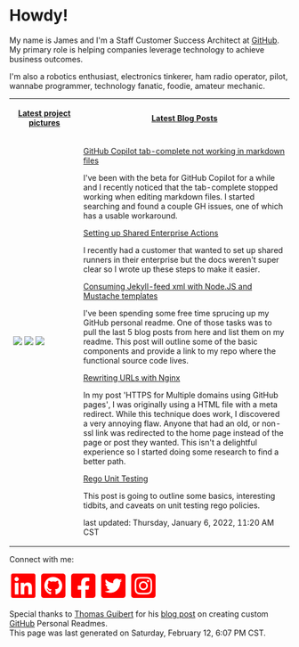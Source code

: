 # Howdy!

<p>My name is James and I'm a Staff Customer Success Architect at <a href="https://github.com">GitHub</a>. My primary role is helping companies leverage technology to achieve business outcomes.</p>
<p>I'm also a robotics enthusiast, electronics tinkerer, ham radio operator, pilot, wannabe programmer, technology fanatic, foodie, amateur mechanic.</p>

<table>
    <tr>
        <th width="25%">
            <p><a href="https://www.instagram.com/jamesmassardo/">Latest project pictures</a></p>
        </th>
        <th>
            <p><a href="https://dxrf.com/blog/">Latest Blog Posts</a></p>
        </th>
    </tr>
    <tr>
        <td>
            <p><img width="200" src="https:&#x2F;&#x2F;cdn1.picuki.com&#x2F;hosted-by-instagram&#x2F;q&#x3D;0exhNuNYnjBcaS3SYdxKjf8O2%7C%7ClyWgxSZ60STLepjSVmIR1vLHOapZA0mpCj4yRwKwVlASuRY3w45JUrWUIFCFdlb0XBSLyIUj5Q6q2GVeum02R5t5FllPcyKXUAZ3Gt9cslV2DOBHZNT6tFW%7C%7Cyip+Ie+fnqb1kNojKWM7JEn2EK5JX9CPMgnMIf7OyNkEy61IoyGzVer3giK0c8p9PO5zIPUKe9Y4B3oa9+SKQYi8AX6uKgmCq1V1IkeFF9FiTC69uS2dENhhznfDZl8FDxEaozNnNT12yajykJu4Ul2sOnMIAw+Nw+tfD6S0Qmfk1K4Rdtksnq2neLZ2j0jxNt4lSLz73mZtYH8KLeJqGkYNbE2yrOfb%7C%7CWO7hUbEUoAvv+WkzSAvyXIJFop99+G75B0gPjolaYVeekhFVOCjZ1kD2PUcVyRfvFlw&#x3D;&#x3D;" /> <img width="200" src="https:&#x2F;&#x2F;cdn1.picuki.com&#x2F;hosted-by-instagram&#x2F;q&#x3D;0exhNuNYnjBcaS3SYdxKjf8O2%7C%7ClyWgxSZ60STLepjSVmIR1vLHOapZA0mpCj4yRwKwVlASuRY3w45JUrWUIFCFdlf0PbSfyOSD9L7KqYU+aj1zNnm5FhnL88KXQYZnGp98ctVAnDa3pORq1CXv6sr+wf%7C%7Cv%7C%7Csaz8DyW2MbvQVlwlcsvysTP9myZ4u9qeJlAbt7ohiaWwE8W8vLUc7ttzduDsHEvf%7C%7CP4hLq6JIRbYY15ZUu6nRlSaHHmUpJjpVAxaekaPOqNwupBvXJAMf9GnhQq02cm08h1HrmhETk60PqcOhN48wjrNs96%7C%7CfETZXYE1fmEVKprnrwRDyXmiZ0XJh02nW17%7C%7CmdOgEsaL%7C%7CEfnQAdHw5DL0Xr7HMaEcW0tJD%7C%7CmLBQ2MBafgVZ4fqYVMI+tH0wPi8gC7LOM&#x3D;" /> <img width="200" src="https:&#x2F;&#x2F;cdn1.picuki.com&#x2F;hosted-by-instagram&#x2F;q&#x3D;0exhNuNYnjBcaS3SYdxKjf8O2%7C%7ClyWgxSZ60STLepjSVmIR1vLHOapZA0mpCj4yRwKwVlASuRY3w45JUrWUIFCFdlf0PbSfyOSD9L7KuRXOyj1TFum5Nklro3JXQaY3Ko%7C%7C8okUQnCY3ZPTKhFXfmnrekQ+vPpZTAEyW2MbvQVlwlcsvysTP9myZ4u9qeJlAbt7ohiaWwE8W8vLUc7ttzduDsHEvf%7C%7CP4hLq6JIRbYY15ZVvqnRlSaHHmUpJkwsGRLOr4mZx90upBulfiM99GjhQq02cm08h1HrmhETk60PqcOhN48wjrNs96%7C%7CfETZXYE1fmCM2s8SbqHrPZWeQx0wAwGzQmue0SKwDtbf5Mf3Qb9TN1HXkfLX6E7R6D0tJD%7C%7CmLBQ2MBqeSUewfqYVMI+tH0wPi8gC7LOM&#x3D;" /></p>
        </td>
        <td>
    
<p>
<a href="https:&#x2F;&#x2F;dxrf.com&#x2F;blog&#x2F;2021&#x2F;09&#x2F;28&#x2F;gh-copilot-markdown-all-in-one-extension">GitHub Copilot tab-complete not working in markdown files</a> 
</p>
<p>I&#39;ve been with the beta for GitHub Copilot for a while and I recently noticed that the tab-complete stopped working when editing markdown files. I started searching and found a couple GH issues, one of which has a usable workaround.</p>

<p>
<a href="https:&#x2F;&#x2F;dxrf.com&#x2F;blog&#x2F;2021&#x2F;09&#x2F;28&#x2F;setting-up-enterprise-runners">Setting up Shared Enterprise Actions</a> 
</p>
<p>I recently had a customer that wanted to set up shared runners in their enterprise but the docs weren&#39;t super clear so I wrote up these steps to make it easier.</p>

<p>
<a href="https:&#x2F;&#x2F;dxrf.com&#x2F;blog&#x2F;2021&#x2F;09&#x2F;10&#x2F;mustache-and-jekyllfeed">Consuming Jekyll-feed xml with Node.JS and Mustache templates</a> 
</p>
<p>I&#39;ve been spending some free time sprucing up my GitHub personal readme. One of those tasks was to pull the last 5 blog posts from here and list them on my readme. This post will outline some of the basic components and provide a link to my repo where the functional source code lives.</p>

<p>
<a href="https:&#x2F;&#x2F;dxrf.com&#x2F;blog&#x2F;2021&#x2F;03&#x2F;16&#x2F;nginx-url-rewrites">Rewriting URLs with Nginx</a> 
</p>
<p>In my post &#39;HTTPS for Multiple domains using GitHub pages&#39;, I was originally using a HTML file with a meta redirect. While this technique does work, I discovered a very annoying flaw. Anyone that had an old, or non-ssl link was redirected to the home page instead of the page or post they wanted. This isn&#39;t a delightful experience so I started doing some research to find a better path.</p>

<p>
<a href="https:&#x2F;&#x2F;dxrf.com&#x2F;blog&#x2F;2021&#x2F;02&#x2F;23&#x2F;rego-unit-testing">Rego Unit Testing</a> 
</p>
<p>This post is going to outline some basics, interesting tidbits, and caveats on unit testing rego policies.</p>

<p>last updated: Thursday, January 6, 2022, 11:20 AM CST</p>
</td>
</tr>
</table>

<p> Connect with me: 

[![LinkedIn](assets/linkedin.svg)](https://www.linkedin.com/in/james-massardo/)
[![GitHub](assets/github.svg)](https://github.com/jmassardo)
[![Facebook](assets/facebook.svg)](https://www.facebook.com/james.massardo)
[![Twitter](assets/twitter.svg)](https://twitter.com/jamesmassardo)
[![Instagram](assets/instagram.svg)](https://www.instagram.com/jamesmassardo/)
</p>

<p>Special thanks to <a href='https://github.com/thmsgbrt'>Thomas Guibert</a> for his <a href="https://medium.com/swlh/how-to-create-a-self-updating-readme-md-for-your-github-profile-f8b05744ca91">blog post</a> on creating custom <a href="https://github.com">GitHub</a> Personal Readmes. <br/>
This page was last generated on Saturday, February 12, 6:07 PM CST.</p>
